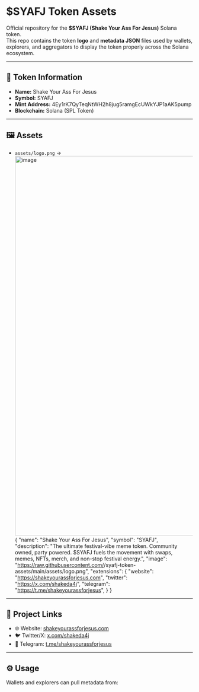 # $SYAFJ Token Assets

Official repository for the **$SYAFJ (Shake Your Ass For Jesus)** Solana token.  
This repo contains the token **logo** and **metadata JSON** files used by wallets, explorers, and aggregators to display the token properly across the Solana ecosystem.

---

## 📌 Token Information
- **Name:** Shake Your Ass For Jesus
- **Symbol:** SYAFJ
- **Mint Address:** 4Ey1rK7QyTeqNtWH2h8jug5ramgEcUWkYJP1aAK5pump
- **Blockchain:** Solana (SPL Token)

---

## 🖼️ Assets
- `assets/logo.png` → <img width="1024" height="1024" alt="image" src="https://github.com/user-attachments/assets/1de1cf7a-63a6-4eb3-a117-3bcb215cba5a" />
  {
  "name": "Shake Your Ass For Jesus",
  "symbol": "SYAFJ",
  "description": "The ultimate festival-vibe meme token. Community owned, party powered. $SYAFJ fuels the movement with swaps, memes, NFTs, merch, and non-stop festival energy.",
  "image": "https://raw.githubusercontent.com/<your-username>/syafj-token-assets/main/assets/logo.png",
  "extensions": {
    "website": "https://shakeyourassforjesus.com",
    "twitter": "https://x.com/shakeda4j",
    "telegram": "https://t.me/shakeyourassforjesus",
  }
}  

---

## 🔗 Project Links
- 🌐 Website: [shakeyourassforjesus.com](https://shakeyourassforjesus.com)  
- 🐦 Twitter/X: [x.com/shakeda4j](https://x.com/shakeda4j)  
- 💬 Telegram: [t.me/shakeyourassforjesus](https://t.me/shakeyourassforjesus)  
  

---

## ⚙️ Usage
Wallets and explorers can pull metadata from: 
